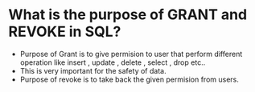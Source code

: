 # What is the purpose of GRANT and REVOKE in SQL? 

- Purpose of Grant is to give permision to user that perform different operation like insert , update , delete , select , drop etc..
- This is very important for the safety of data.
- Purpose of revoke is to take back the given permision from users.